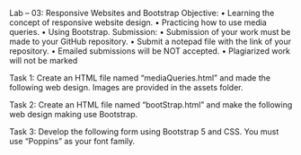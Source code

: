 Lab – 03: Responsive Websites and Bootstrap
Objective:
• Learning the concept of responsive website design.
• Practicing how to use media queries.
• Using Bootstrap.
Submission:
• Submission of your work must be made to your GitHub repository.
• Submit a notepad file with the link of your repository.
• Emailed submissions will be NOT accepted.
• Plagiarized work will not be marked

Task 1: Create an HTML file named “mediaQueries.html” and made the following
web design. Images are provided in the assets folder.

Task 2: Create an HTML file named “bootStrap.html” and make the following web
design making use Bootstrap.

Task 3: Develop the following form using Bootstrap 5 and CSS. You must use
“Poppins” as your font family.